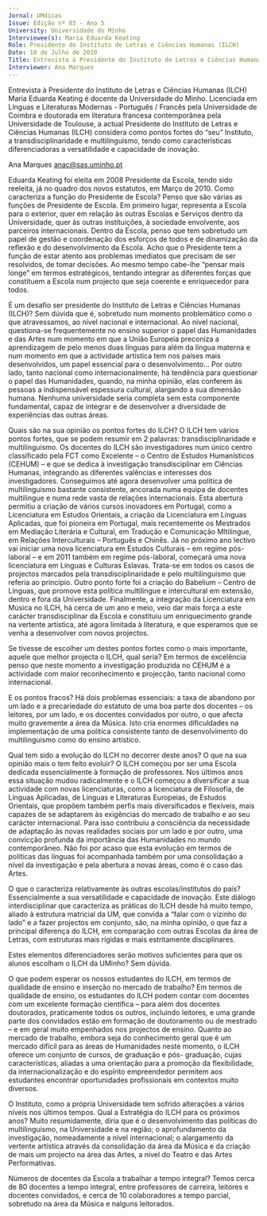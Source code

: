 ```yaml
---
Jornal: UMdicas
Issue: Edição nº 83 - Ano 5
University: Universidade do Minho
Interviewee(s): Maria Eduarda Keating
Role: Presidente do Instituto de Letras e Ciências Humanas (ILCH)
Date: 18 de Julho de 2010
Title: Entrevista à Presidente do Instituto de Letras e Ciências Humanas (ILCH)
Interviewer: Ana Marques
---
```


Entrevista à Presidente do Instituto de Letras e Ciências Humanas (ILCH)
Maria Eduarda Keating é docente da Universidade do Minho.
Licenciada em Línguas e Literaturas Modernas - Português /
Francês pela Universidade de Coimbra e doutorada em literatura
francesa contemporânea pela Universidade de Toulouse, a actual
Presidente do Instituto de Letras e Ciências Humanas (ILCH) considera
como pontos fortes do “seu” Instituto, a transdisciplinaridade e
multilinguismo, tendo como características diferenciadoras a
versatilidade e capacidade de inovação.

Ana Marques
anac@sas.uminho.pt

Eduarda Keating foi eleita em 2008
Presidente da Escola, tendo sido
reeleita, já no quadro dos novos
estatutos, em Março de 2010.
Como caracteriza a função do
Presidente de Escola?
Penso que são várias as funções
de Presidente de Escola. Em
primeiro lugar, representa a Escola
para o exterior, quer em relação às
outras Escolas e Serviços dentro
da Universidade, quer às outras
instituições, à sociedade
envolvente, aos parceiros
internacionais.
Dentro da Escola, penso que tem
sobretudo um papel de gestão e
coordenação dos esforços de
todos e de dinamização da
reflexão e do desenvolvimento da
Escola. Acho que o Presidente tem
a função de estar atento aos
problemas imediatos que 
precisam de ser resolvidos, de
tomar decisões. Ao mesmo tempo
cabe-lhe “pensar mais longe” em
termos estratégicos, tentando
integrar as diferentes forças que
constituem a Escola num projecto
que seja coerente e enriquecedor
para todos.

É um desafio ser presidente do
Instituto de Letras e Ciências
Humanas (ILCH)?
Sem dúvida que é, sobretudo num
momento problemático como o
que atravessamos, ao nível
nacional e internacional. Ao nível
nacional, questiona-se
frequentemente no ensino
superior o papel das Humanidades
e das Artes num momento em que
a União Europeia preconiza a
aprendizagem de pelo menos duas
línguas para além da língua
materna e num momento em que a
actividade artística tem nos
países mais desenvolvidos, um
papel essencial para o
desenvolvimento… Por outro lado,
tanto nacional como
internacionalmente, há tendência
para questionar o papel das
Humanidades, quando, na minha
opinião, elas conferem às pessoas
a indispensável espessura
cultural, alargando a sua
dimensão humana. Nenhuma
universidade seria completa sem
esta componente fundamental,
capaz de integrar e de desenvolver
a diversidade de experiências das
outras áreas.

Quais são na sua opinião os
pontos fortes do ILCH?
O ILCH tem vários pontos fortes,
que se podem resumir em 2
palavras: transdisciplinaridade e
multilinguismo. Os docentes do
ILCH são investigadores num
único centro classificado pela FCT
como Excelente – o Centro de
Estudos Humanísticos (CEHUM) –
e que se dedica à investigação
transdisciplinar em Ciências
Humanas, integrando as
diferentes valências e interesses
dos investigadores.
Conseguimos até agora
desenvolver uma politica de
multilinguismo bastante
consistente, ancorada numa
equipa de docentes multilingue e
numa rede vasta de relações
internacionais. Esta abertura
permitiu a criação de vários cursos
inovadores em Portugal, como a
Licenciatura em Estudos
Orientais, a criação da Licenciatura
em Línguas Aplicadas, que foi
pioneira em Portugal, mais
recentemente os Mestrados em
Mediação Literária e Cultural, em
Tradução e Comunicação
Mltilingue, em Relações
Interculturais – Português e
Chinês. Já no próximo ano lectivo
vai iniciar uma nova licenciatura
em Estudos Culturais – em regime
pós-laboral – e em 2011 também
em regime pós-laboral, começará
uma nova licenciatura em Línguas
e Culturas Eslavas.
Trata-se em todos os casos de
projectos marcados pela
transdisciplinaridade e pelo
multilinguismo que referia ao
princípio. Outro ponto forte foi a
criação do Babelium – Centro de
Línguas, que promove esta política
multilingue e intercultural em
extensão, dentro e fora da
Universidade.
Finalmente, a integração da
Licenciatura em Música no ILCH,
há cerca de um ano e meio, veio dar
mais força a este carácter
transdisciplinar da Escola e
constituiu um enriquecimento
grande na vertente artística, até
agora limitada à literatura, e que
esperamos que se venha a
desenvolver com novos projectos.

Se tivesse de escolher um destes
pontos fortes como o mais
importante, aquele que melhor
projecta o ILCH, qual seria?
Em termos de
excelência penso que
neste momento a
investigação
produzida no CEHUM é
a actividade com
maior reconhecimento
e projecção, tanto
nacional como
internacional.

E os pontos fracos?
Há dois problemas essenciais: a
taxa de abandono por um lado e a
precariedade do estatuto de uma
boa parte dos docentes – os
leitores, por um lado, e os
docentes convidados por outro, o
que afecta muito gravemente a
área da Música. Isto cria enormes
dificuldades na implementação de
uma politica consistente tanto de
desenvolvimento do
multilinguismo como do ensino
artístico.

Qual tem sido a evolução do ILCH
no decorrer deste anos? O que na
sua opinião mais o tem feito
evoluir?
O ILCH começou por ser uma
Escola dedicada essencialmente à
formação de professores.
Nos últimos anos
essa situação mudou
radicalmente e o ILCH
começou a
diversificar a sua
actividade com novas
licenciaturas, como a
licenciatura de
Filosofia, de Línguas
Aplicadas, de Línguas
e Literaturas
Europeias, de Estudos
Orientais, que
propõem também
perfis mais
diversificados e
flexíveis, mais
capazes de se
adaptarem às
exigências do
mercado de trabalho e
ao seu carácter
internacional.
Para isso contribuiu a consciência
da necessidade de adaptação às
novas realidades sociais por um
lado e por outro, uma convicção
profunda da importância das
Humanidades no mundo
contemporâneo. Não foi por acaso
que esta evolução em termos de
políticas das línguas foi
acompanhada também por uma
consolidação a nível da
investigação e pela abertura a
novas áreas, como é o caso das
Artes.

O que o caracteriza relativamente
às outras escolas/institutos do
país?
Essencialmente a sua
versatilidade e capacidade de
inovação. Este diálogo
interdisciplinar que caracteriza as
práticas do ILCH desde há muito
tempo, aliado à estrutura matricial
da UM, que convida a “falar com o
vizinho do lado” e a fazer projectos
em conjunto, são, na minha
opinião, o que faz a principal
diferença do ILCH, em comparação
com outras Escolas da área de
Letras, com estruturas mais
rígidas e mais estritamente
disciplinares.

Estes elementos diferenciadores
serão motivos suficientes para
que os alunos escolham o ILCH da
UMinho?
Sem dúvida.

O que podem esperar os nossos
estudantes do ILCH, em termos
de qualidade de ensino e inserção
no mercado de trabalho?
Em termos de qualidade de ensino,
os estudantes do ILCH podem
contar com docentes com um
excelente formação científica –
para além dos docentes
doutorados, praticamente todos
os outros, incluindo leitores, e uma
grande parte dos convidados
estão em formação de
doutoramento ou de mestrado – e
em geral muito empenhados nos
projectos de ensino. Quanto ao
mercado de trabalho, embora seja
do conhecimento geral que é um
mercado difícil para as áreas de
Humanidades neste momento, o
ILCH oferece um conjunto de
cursos, de graduação e pós-
graduação, cujas características,
aliadas a uma orientação para a
promoção da flexibilidade, da
internacionalização e do espírito
empreendedor permitem aos
estudantes encontrar
oportunidades profissionais em
contextos muito diversos.

O Instituto, como a própria
Universidade tem sofrido
alterações a vários níveis nos
últimos tempos. Qual a Estratégia
do ILCH para os próximos anos?
Muito resumidamente, diria que é
o desenvolvimento das políticas
do multilinguismo, na
Universidade e na região; o
aprofundamento da investigação,
nomeadamente a nível
internacional; o alargamento da
vertente artística através da
consolidação da área da Música e
da criação de mais um projecto na
área das Artes, a nível do Teatro e
das Artes Performativas.

Números de docentes da Escola a
trabalhar a tempo integral?
Temos cerca de 80 docentes a
tempo integral, entre professores
de carreira, leitores e docentes
convidados, e cerca de 10
colaboradores a tempo parcial,
sobretudo na área da Música e
nalguns leitorados.